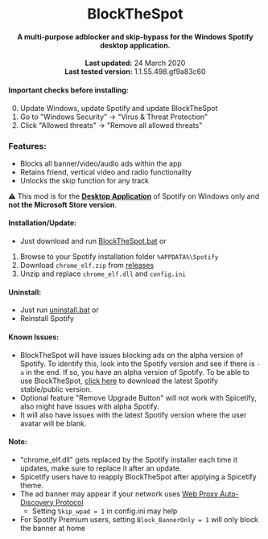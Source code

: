 <center>
    <h1 align="center">BlockTheSpot</h1>
    <h4 align="center">A multi-purpose adblocker and skip-bypass for the <strong>Windows</strong> Spotify desktop application.</h4>
    <p align="center">
        <strong>Last updated:</strong> 24 March 2020<br>
        <strong>Last tested version:</strong> 1.1.55.498.gf9a83c60
    </p> 
</center>

#### Important checks before installing:
0. Update Windows, update Spotify and update BlockTheSpot
1. Go to "Windows Security" -> "Virus & Threat Protection"
2. Click "Allowed threats" -> "Remove all allowed threats"

### Features:
* Blocks all banner/video/audio ads within the app
* Retains friend, vertical video and radio functionality
* Unlocks the skip function for any track

:warning: This mod is for the [**Desktop Application**](https://www.spotify.com/download/windows/) of Spotify on Windows only and **not the Microsoft Store version**.

#### Installation/Update:
* Just download and run [BlockTheSpot.bat](https://raw.githubusercontent.com/Daksh777/BlockTheSpot/master/BlockTheSpot.bat)
or
1. Browse to your Spotify installation folder `%APPDATA%\Spotify`
2. Download `chrome_elf.zip` from [releases](https://github.com/mrpond/BlockTheSpot/releases)
3. Unzip and replace `chrome_elf.dll` and `config.ini` 

#### Uninstall:
* Just run [uninstall.bat](https://raw.githubusercontent.com/Daksh777/BlockTheSpot/master/uninstall.bat)
or
* Reinstall Spotify 

#### Known Issues:  
* BlockTheSpot will have issues blocking ads on the alpha version of Spotify. To identify this, look into the Spotify version and see if there is `-a` in the end. If so, you have an alpha version of Spotify. To be able to use BlockTheSpot, [click here](http://download.spotify.com/SpotifyFullSetup.exe) to download the latest Spotify stable/public version.  
* Optional feature "Remove Upgrade Button" will not work with Spicetify, also might have issues with alpha Spotify.  
* It will also have issues with the latest Spotify version where the user avatar will be blank.   

#### Note:
* "chrome_elf.dll" gets replaced by the Spotify installer each time it updates, make sure to replace it after an update.  
* Spicetify users have to reapply BlockTheSpot after applying a Spicetify theme.  
* The ad banner may appear if your network uses [Web Proxy Auto-Discovery Protocol](https://en.wikipedia.org/wiki/Web_Proxy_Auto-Discovery_Protocol)
    * Setting `Skip_wpad = 1` in config.ini may help
* For Spotify Premium users, setting `Block_BannerOnly = 1` will only block the banner at home